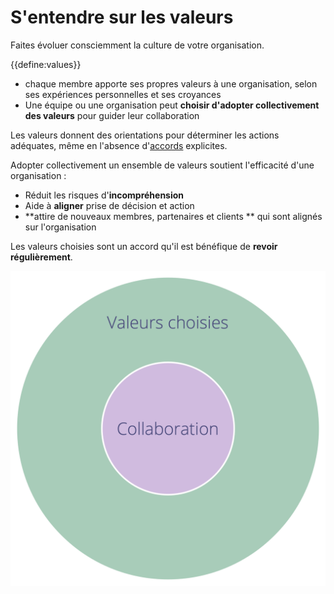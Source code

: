 # S'entendre sur les valeurs

<summary>
Faites évoluer consciemment la culture de votre organisation.
</summary>

{{define:values}}

-   chaque membre apporte ses propres valeurs à une organisation, selon ses expériences personnelles et ses croyances
-   Une équipe ou une organisation peut **choisir d'adopter collectivement des valeurs** pour guider leur collaboration

Les valeurs donnent des orientations pour déterminer les actions adéquates, même en l'absence d'[accords](glossary:agreement) explicites.

Adopter collectivement un ensemble de valeurs soutient l'efficacité d'une organisation :

-   Réduit les risques d'**incompréhension**
-   Aide à **aligner** prise de décision et action
-   **attire de nouveaux membres, partenaires et clients ** qui sont alignés sur l'organisation

Les valeurs choisies sont un accord qu'il est bénéfique de **revoir régulièrement**.

![Les valeurs choisies définissent les contraintes de collaboration](img/collaboration-values/chosen-values.png)
